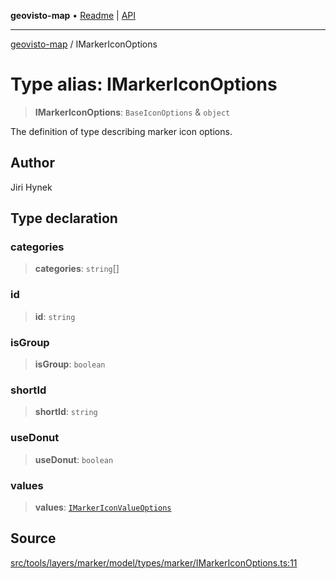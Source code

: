 **geovisto-map** • [Readme](../README.md) \| [API](../globals.md)

***

[geovisto-map](../README.md) / IMarkerIconOptions

# Type alias: IMarkerIconOptions

> **IMarkerIconOptions**: `BaseIconOptions` & `object`

The definition of type describing marker icon options.

## Author

Jiri Hynek

## Type declaration

### categories

> **categories**: `string`[]

### id

> **id**: `string`

### isGroup

> **isGroup**: `boolean`

### shortId

> **shortId**: `string`

### useDonut

> **useDonut**: `boolean`

### values

> **values**: [`IMarkerIconValueOptions`](IMarkerIconValueOptions.md)

## Source

[src/tools/layers/marker/model/types/marker/IMarkerIconOptions.ts:11](https://github.com/geovisto/geovisto-map/blob/e22d774889dbc28cc1ec62933ecf6bab6690f172/src/tools/layers/marker/model/types/marker/IMarkerIconOptions.ts#L11)
